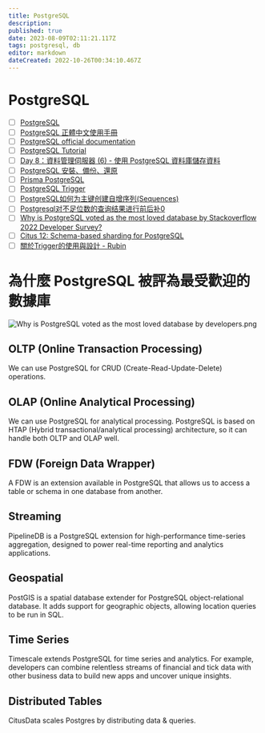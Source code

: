 ```yaml
---
title: PostgreSQL
description: 
published: true
date: 2023-08-09T02:11:21.117Z
tags: postgresql, db
editor: markdown
dateCreated: 2022-10-26T00:34:10.467Z
---
```


# PostgreSQL
- [ ] [PostgreSQL](https://www.postgresql.org/)
- [ ] [PostgreSQL 正體中文使用手冊](https://docs.postgresql.tw/)
- [ ] [PostgreSQL official documentation](https://www.postgresql.org/docs/current/)
- [ ] [PostgreSQL Tutorial](https://www.postgresqltutorial.com/)
- [ ] [Day 8：資料管理伺服器 (6) - 使用 PostgreSQL 資料庫儲存資料](https://ithelp.ithome.com.tw/articles/10234856)
- [ ] [PostgreSQL 安裝、備份、還原](https://jonny-huang.github.io/projects/05_postgresql_00/)
- [ ] [Prisma PostgreSQL](https://www.prisma.io/docs/concepts/database-connectors/postgresql)
- [ ] [PostgreSQL Trigger](https://ithelp.ithome.com.tw/articles/10227402)
- [ ] [PostgreSQL如何为主键创建自增序列(Sequences)](https://blog.csdn.net/timo1160139211/article/details/78191470?spm=1001.2101.3001.6650.1&utm_medium=distribute.pc_relevant.none-task-blog-2%7Edefault%7ECTRLIST%7ERate-1-78191470-blog-99950883.pc_relevant_multi_platform_whitelistv3&depth_1-utm_source=distribute.pc_relevant.none-task-blog-2%7Edefault%7ECTRLIST%7ERate-1-78191470-blog-99950883.pc_relevant_multi_platform_whitelistv3&utm_relevant_index=2)
- [ ] [Postgresql对不足位数的查询结果进行前后补0](https://blog.csdn.net/cao_mr/article/details/106617958)
- [ ] [Why is PostgreSQL voted as the most loved database by Stackoverflow 2022 Developer Survey?](https://blog.bytebytego.com/p/ep30-why-is-postgresql-the-most-loved?utm_source=profile&utm_medium=reader2)
- [ ] [Citus 12: Schema-based sharding for PostgreSQL](https://www.citusdata.com/blog/2023/07/18/citus-12-schema-based-sharding-for-postgres/)
- [ ] [關於Trigger的使用與設計 - Rubin](https://www.youtube.com/watch?v=KAdJwrOA1Ek&ab_channel=%E8%B3%87%E6%96%99%E5%BA%AB%E9%BB%91%E6%89%8B&loop=0)

#  為什麼 PostgreSQL 被評為最受歡迎的數據庫

![Why is PostgreSQL voted as the most loved database by developers.png](http://192.168.25.60:8000/files/file_storage/77497cd2.png)

## OLTP (Online Transaction Processing)
We can use PostgreSQL for CRUD (Create-Read-Update-Delete) operations.

## OLAP (Online Analytical Processing)
We can use PostgreSQL for analytical processing. PostgreSQL is based on HTAP (Hybrid transactional/analytical processing) architecture, so it can handle both OLTP and OLAP well.

## FDW (Foreign Data Wrapper)
A FDW is an extension available in PostgreSQL that allows us to access a table or schema in one database from another.

## Streaming
PipelineDB is a PostgreSQL extension for high-performance time-series aggregation, designed to power real-time reporting and analytics applications.

## Geospatial
PostGIS is a spatial database extender for PostgreSQL object-relational database. It adds support for geographic objects, allowing location queries to be run in SQL.

## Time Series
Timescale extends PostgreSQL for time series and analytics. For example, developers can combine relentless streams of financial and tick data with other business data to build new apps and uncover unique insights.

## Distributed Tables
CitusData scales Postgres by distributing data & queries. 




